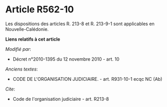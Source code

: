 # Article R562-10

Les dispositions des articles R. 213-8 et R. 213-9-1 sont applicables en Nouvelle-Calédonie.

**Liens relatifs à cet article**

_Modifié par_:

  - Décret n°2010-1395 du 12 novembre 2010 - art. 10

_Anciens textes_:

  - CODE DE L'ORGANISATION JUDICIAIRE. - art. R931-10-1 ecqc NC (Ab)

_Cite_:

  - Code de l'organisation judiciaire - art. R213-8
